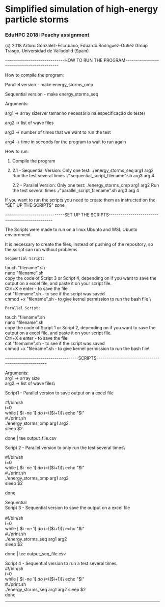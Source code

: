 # Simplified simulation of high-energy particle storms

### EduHPC 2018: Peachy assignment

(c) 2018 Arturo Gonzalez-Escribano, Eduardo Rodriguez-Gutiez
Group Trasgo, Universidad de Valladolid (Spain)


------------------------------HOW TO RUN THE PROGRAM--------------------------------------------

How to compile the program: 

Parallel version - make energy_storms_omp

Sequential version - make energy_storms_seq



Arguments:

arg1 -> array size(ver tamanho necessário na especificação do teste)

arg2 -> list of wave files

arg3 -> number of times that we want to run the test

arg4 -> time in seconds for the program to wait to run again

How to run:

1. Compile the program
2. 
    2.1 - Sequential Version:
        Only one test:
		./energy_storms_seq arg1 arg2
        Run the test several times
		./"sequential_script_filename".sh arg3 arg 4


	2.2 - Parallel Version:
	    Only one test:
		./energy_storms_omp arg1 arg2
        Run the test several times 
		./"parallel_script_filename".sh arg3 arg 4

If you want to run the scripts you need to create them as instructed on the "SET UP THE SCRIPTS" zone

------------------------------SET UP THE SCRIPTS-------------------------------------------------


The Scripts were made to run on a linux Ubunto and WSL Ubunto enviornment.

It is necessary to create the files, instead of pushing of the repository, so the script can run without problems

    Sequential Script:

touch "filename".sh\
nano "filename".sh\
copy the code of Script 3 or Script 4, depending on if you want to save the output on a excel file, and paste it on your script file.\
Ctrl+X e enter - to save the file\
cat "filemame".sh -  to see if the script was saved\
chmod +x "filename".sh -  to give kernel permission to run the bash file \


    Parallel Script:

touch "filename".sh\
nano "filename".sh\
copy the code of Script 1 or Script 2, depending on if you want to save the output on a excel file, and paste it on your script file.\
Ctrl+X e enter - to save the file\
cat "filemame".sh -  to see if the script was saved\
chmod +x "filename".sh -  to give kernel permission to run the bash file\





-------------------------------------SCRIPTS-----------------------------------------------------

Arguments: \
    arg1 -> array size\
    arg2 -> list of wave files\


Script1 - Parallel version to save output on a excel file

#!/bin/sh\
i=0\
while [ $i -ne $1 ]\
do\
        i=$(($i+1))\
        echo "$i"\
	#./print.sh\
	./energy_storms_omp arg1 arg2\
	sleep $2
	
done | tee output_file.csv

Script 2 - Parallel version to only run the test several times\

#!/bin/sh\
i=0\
while [ $i -ne $1 ]\
do\
        i=$(($i+1))\
        echo "$i"\
	#./print.sh\
	./energy_storms_omp arg1 arg2\
	sleep $2
	
done

Sequential\
Script 3 - Sequential version to save the output on a excel file\
\
#!/bin/sh\
i=0\
while [ $i -ne $1 ]\
do\
        i=$(($i+1))\
        echo "$i"\
	#./print.sh\
	./energy_storms_seq arg1 arg2\
	sleep $2
	
done | tee output_seq_file.csv


Script 4 - Sequential version to run a test several times\
#!/bin/sh\
i=0\
while [ $i -ne $1 ]\
do\
        i=$(($i+1))\
        echo "$i"\
	#./print.sh\
	./energy_storms_seq arg1 arg2
	sleep $2	
done 


--------------------------------------------------------------

